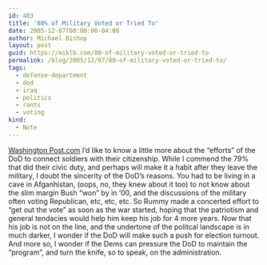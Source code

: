 ```yaml
---
id: 483
title: '80% of Military Voted or Tried To'
date: 2005-12-07T00:00:00-04:00
author: Michael Bishop
layout: post
guid: https://miklb.com/80-of-military-voted-or-tried-to
permalink: /blog/2005/12/07/80-of-military-voted-or-tried-to/
tags:
  - defense-department
  - dod
  - iraq
  - politics
  - rants
  - voting
kind:
  - Note
---
```

<p><a href="http://www.washingtonpost.com/wp-dyn/content/article/2005/12/06/AR2005120601556.html?nav=rss_politics">Washington Post.com</a>
I’d like to know a little more about the “efforts” of the DoD to connect soldiers with their citizenship.  While I commend the 79% that did their civic duty, and perhaps will make it a habit after they leave the military, I doubt the sincerity of the DoD’s reasons.  You had to be living in a cave in Afganhistan, (oops, no, they knew about it too) to not know about the slim margin Bush “won” by in ‘00, and the discussions of the military often voting Republican, etc, etc, etc.  So Rummy made a concerted effort to “get out the vote” as soon as the war started, hoping that the patriotism and general tendacies would help him keep his job for 4 more years.  Now that his job is not on the line, and the undertone of the politcal landscape is in much darker, I wonder if the DoD will make such a push for election turnout.  And more so, I wonder if the Dems can pressure the DoD to maintain the “program”, and turn the knife, so to speak, on the administration.</p>
